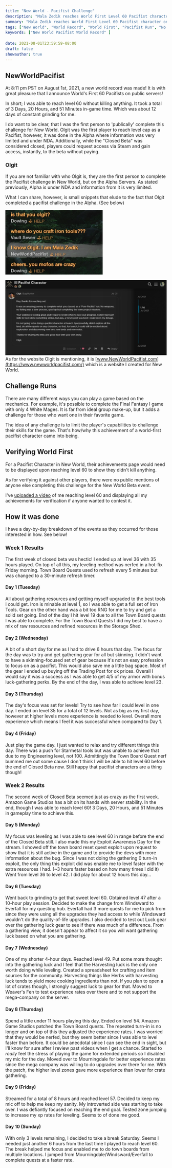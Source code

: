 ```yaml
---
title: "New World - Pacifist Challenge"
description: "Mala Zedik reaches World First Level 60 Pacifist character on public servers."
summary: "Mala Zedik reaches World First Level 60 Pacifist character on public servers."
tags: ["New World", "World Record", "World First", "Pacifist Run", "No Kills", "Pacifist"]
keywords: ["New World Pacifist World Record" ]

date: 2021-08-01T23:59:59-08:00
draft: false
showauthor: true
---
```


## NewWorldPacifist

At 8:11 pm PST on August 1st, 2021, a new world record was made!
It is with great pleasure that I announce World's First 60 Pacifists on public servers!

In short; I was able to reach level 60 without killing anything. It took a total of 3 Days, 20 Hours, and 51 Minutes in-game time. Which was about 12 days of constant grinding for me. 

I do want to be clear, that I was the first person to 'publically' complete this challenge for New World. Olgit was the first player to reach level cap as a Pacifist, however, it was done in the Alpha where information was very limited and under NDA. Additionally, while the "Closed Beta" was considered closed, players could request access via Steam and gain access, instantly, to the beta without paying. 

### Olgit

If you are not familiar with who Olgit is, they are the first person to complete the Pacifist challenge in New World, but on the Alpha Servers. As stated previously, Alpha is under NDA and information from it is very limited.

What I can share, however, is small snippets that elude to the fact that Olgit completed a pacifist challenge in the Alpha. (See below)

![Asking if I am Olgit](img/dowing.webp)

![Conversation with Olgit](img/olgit.webp)
As for the website Olgit is mentioning, it is [www.NewWorldPacifist.com](https://www.newworldpacifist.com/) which is a website I created for New World.


## Challenge Runs

There are many different ways you can play a game based on the mechanics. For example, it's possible to complete the Final Fantasy I game with only 4 White Mages. It is far from ideal group make-up, but it adds a challenge for those who want one in their favorite game.

The idea of any challenge is to limit the player's capabilities to challenge their skills for the game. That's how/why this achievement of a world-first pacifist character came into being.


## Verifying World First

For a Pacifist Character in New World, their achievements page would need to be displayed upon reaching level 60 to show they didn't kill anything.

As for verifying it against other players, there were no public mentions of anyone else completing this challenge for the New World Beta event. 

I've [uploaded a video](https://youtu.be/AHV8DXOpA_c) of me reaching level 60 and displaying all my achievements for verification if anyone wanted to contest it.

## How it was done
I have a day-by-day breakdown of the events as they occurred for those interested in how. See below!

### Week 1 Results
The first week of closed beta was hectic! I ended up at level 36 with 35 hours played. On top of all this, my leveling method was nerfed in a hot-fix Friday morning. Town Board Quests used to refresh every 5 minutes but was changed to a 30-minute refresh timer.

#### Day 1 (Tuesday)
All about gathering resources and getting myself upgraded to the best tools I could get. Iron is minable at level 1, so I was able to get a full set of Iron Tools. Gear on the other hand was a bit too RNG for me to try and get a solid set going. End of the day I hit level 19 due to all the Town Board quests I was able to complete. For the Town Board Quests I did my best to have a mix of raw resources and refined resources in the Storage Shed.

#### Day 2 (Wednesday)
A bit of a short day for me as I had to drive 6 hours that day. The focus for the day was to try and get gathering gear for all but skinning. I didn't want to have a skinning-focused set of gear because it's not an easy profession to focus on as a pacifist. This would also save me a little bag space. Most of the gear I ended up buying off the Trading Post for ok prices. Overall I would say it was a success as I was able to get 4/5 of my armor with bonus luck-gathering perks. By the end of the day, I was able to achieve level 23.

#### Day 3 (Thursday)
The day's focus was set for levels! Try to see how far I could level in one day. I ended on level 35 for a total of 12 levels. Not as big as my first day, however at higher levels more experience is needed to level. Overall more experience which means I feel it was successful when compared to Day 1.

#### Day 4 (Friday)
Just play the game day. I just wanted to relax and try different things this day. There was a push for Starmetal tools but was unable to achieve that due to my Engineering level, not 100. Admittingly the Town Board Quest nerf bummed me out some cause I don't think I will be able to hit level 60 before the end of Closed Beta now. Still happy that pacifist characters are a thing though!

### Week 2 Results
The second week of Closed Beta seemed just as crazy as the first week. Amazon Game Studios has a bit on its hands with server stability. In the end, though I was able to reach level 60! 3 Days, 20 Hours, and 51 Minutes in gameplay time to achieve this. 

#### Day 5 (Monday)
My focus was leveling as I was able to see level 60 in range before the end of the Closed Beta still. I also made this my Exploit Awareness Day for the stream. I showed off the town board reset quest exploit upon request to show that it is still active in the game and to provide the devs with more information about the bug. Since I was not doing the gathering 0 turn-in exploit, the only thing this exploit did was enable me to level faster with the extra resources I had. (~3 hours faster based on how many times I did it) Went from level 36 to level 42. I did play for about 12 hours this day...

#### Day 6 (Tuesday)
Went back to grinding to get that sweet level 60. Obtained level 47 after a 10-hour play session. Decided to make the change from Windsward to Everfall for my questing hub. Everfall had 3 more quests for me to pick from since they were using all the upgrades they had access to while Windsward wouldn't do the quality-of-life upgrades. I also decided to test out Luck gear over the gathering luck gear to see if there was much of a difference. From a gathering view, it doesn't appear to affect it so you will want gathering luck based on what you are gathering. 

#### Day 7 (Wednesday)
One of my shorter 4-hour days. Reached level 49. Put some more thought into the gathering luck and I feel that the Harvesting luck is the only one worth doing while leveling. Created a spreadsheet for crafting and item sources for the community. Harvesting things like Herbs with harvesting luck tends to yield more cooking ingredients than not. If you plan to open a lot of crates though, I strongly suggest luck to gear for that. Moved to Weaver's Fen to test experience rates over there and to not support the mega-company on the server.

#### Day 8 (Thursday)
Spend a little under 11 hours playing this day. Ended on level 54. Amazon Game Studios patched the Town Board quests. The repeated turn-in is no longer and on top of this they adjusted the experience rates. I was worried that they would be nerfed, but they seem better since I was able to level faster than before. It could be anecdotal since I can see the end in sight, but I'll know for sure after I review past videos when I get a chance. Started to _really_ feel the stress of playing the game for extended periods so I disabled my mic for the day. Moved over to Mourningdale for better experience rates since the mega company was willing to do upgrades over there for me. With the patch, the higher level zones gave more experience than lower for crate gathering. 

#### Day 9 (Friday)
Streamed for a total of 8 hours and reached level 57. Decided to keep my mic off to help me keep my sanity. My introverted side was starting to take over. I was defiantly focused on reaching the end goal. Tested zone jumping to increase my xp rates for leveling. Seems to of done me good. 

#### Day 10 (Sunday)
With only 3 levels remaining, I decided to take a break Saturday. Seems I needed just another 6 hours from the last time I played to reach level 60. The break helped me focus and enabled me to do town boards from multiple locations. I jumped from Mourningdale/Windsward/Everfall to complete quests at a faster rate.
